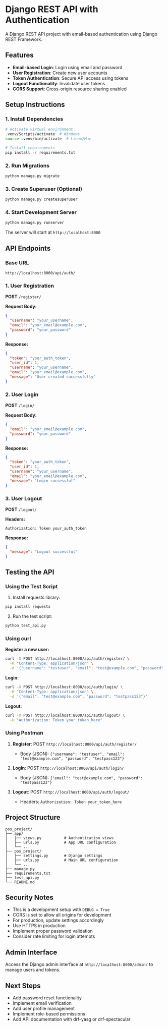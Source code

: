 # Django REST API with Authentication

A Django REST API project with email-based authentication using Django REST Framework.

## Features

- **Email-based Login**: Login using email and password
- **User Registration**: Create new user accounts
- **Token Authentication**: Secure API access using tokens
- **Logout Functionality**: Invalidate user tokens
- **CORS Support**: Cross-origin resource sharing enabled

## Setup Instructions

### 1. Install Dependencies

```bash
# Activate virtual environment
.venv/Scripts/activate  # Windows
source .venv/bin/activate  # Linux/Mac

# Install requirements
pip install -r requirements.txt
```

### 2. Run Migrations

```bash
python manage.py migrate
```

### 3. Create Superuser (Optional)

```bash
python manage.py createsuperuser
```

### 4. Start Development Server

```bash
python manage.py runserver
```

The server will start at `http://localhost:8000`

## API Endpoints

### Base URL

```
http://localhost:8000/api/auth/
```

### 1. User Registration

**POST** `/register/`

**Request Body:**

```json
{
  "username": "your_username",
  "email": "your_email@example.com",
  "password": "your_password"
}
```

**Response:**

```json
{
  "token": "your_auth_token",
  "user_id": 1,
  "username": "your_username",
  "email": "your_email@example.com",
  "message": "User created successfully"
}
```

### 2. User Login

**POST** `/login/`

**Request Body:**

```json
{
  "email": "your_email@example.com",
  "password": "your_password"
}
```

**Response:**

```json
{
  "token": "your_auth_token",
  "user_id": 1,
  "username": "your_username",
  "email": "your_email@example.com",
  "message": "Login successful"
}
```

### 3. User Logout

**POST** `/logout/`

**Headers:**

```
Authorization: Token your_auth_token
```

**Response:**

```json
{
  "message": "Logout successful"
}
```

## Testing the API

### Using the Test Script

1. Install requests library:

```bash
pip install requests
```

2. Run the test script:

```bash
python test_api.py
```

### Using curl

**Register a new user:**

```bash
curl -X POST http://localhost:8000/api/auth/register/ \
  -H "Content-Type: application/json" \
  -d '{"username": "testuser", "email": "test@example.com", "password": "testpass123"}'
```

**Login:**

```bash
curl -X POST http://localhost:8000/api/auth/login/ \
  -H "Content-Type: application/json" \
  -d '{"email": "test@example.com", "password": "testpass123"}'
```

**Logout:**

```bash
curl -X POST http://localhost:8000/api/auth/logout/ \
  -H "Authorization: Token your_token_here"
```

### Using Postman

1. **Register**: POST `http://localhost:8000/api/auth/register/`

   - Body (JSON): `{"username": "testuser", "email": "test@example.com", "password": "testpass123"}`

2. **Login**: POST `http://localhost:8000/api/auth/login/`

   - Body (JSON): `{"email": "test@example.com", "password": "testpass123"}`

3. **Logout**: POST `http://localhost:8000/api/auth/logout/`
   - Headers: `Authorization: Token your_token_here`

## Project Structure

```
pos_project/
├── app/
│   ├── views.py          # Authentication views
│   ├── urls.py           # App URL configuration
│   └── ...
├── pos_project/
│   ├── settings.py       # Django settings
│   ├── urls.py           # Main URL configuration
│   └── ...
├── manage.py
├── requirements.txt
├── test_api.py
└── README.md
```

## Security Notes

- This is a development setup with `DEBUG = True`
- CORS is set to allow all origins for development
- For production, update settings accordingly
- Use HTTPS in production
- Implement proper password validation
- Consider rate limiting for login attempts

## Admin Interface

Access the Django admin interface at `http://localhost:8000/admin/` to manage users and tokens.

## Next Steps

- Add password reset functionality
- Implement email verification
- Add user profile management
- Implement role-based permissions
- Add API documentation with drf-yasg or drf-spectacular
